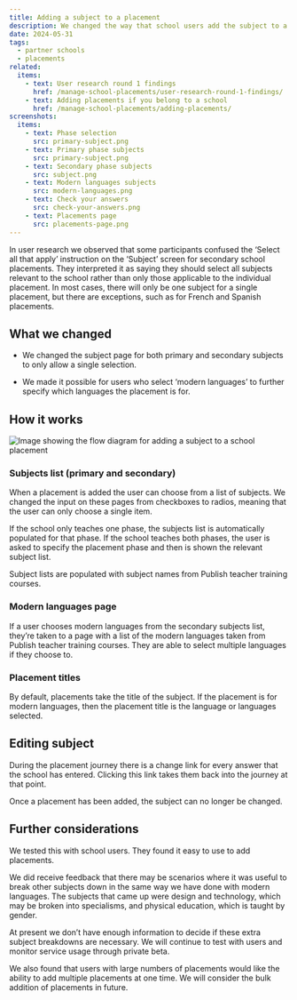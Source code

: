 ```yaml
---
title: Adding a subject to a placement
description: We changed the way that school users add the subject to a placement.
date: 2024-05-31
tags:
  - partner schools
  - placements
related:
  items:
    - text: User research round 1 findings
      href: /manage-school-placements/user-research-round-1-findings/
    - text: Adding placements if you belong to a school
      href: /manage-school-placements/adding-placements/
screenshots:
  items:
    - text: Phase selection
      src: primary-subject.png
    - text: Primary phase subjects
      src: primary-subject.png
    - text: Secondary phase subjects
      src: subject.png
    - text: Modern languages subjects
      src: modern-languages.png
    - text: Check your answers
      src: check-your-answers.png
    - text: Placements page
      src: placements-page.png
---
```


In user research we observed that some participants confused the ‘Select all that apply’ instruction on the ‘Subject’ screen for secondary school placements. They interpreted it as saying they should select all subjects relevant to the school rather than only those applicable to the individual placement. In most cases, there will only be one subject for a single placement, but there are exceptions, such as for French and Spanish placements.

## What we changed

- We changed the subject page for both primary and secondary subjects to only allow a single selection.

- We made it possible for users who select ‘modern languages’ to further specify which languages the placement is for.

## How it works

![Image showing the flow diagram for adding a subject to a school placement](add-placement-flow.png 'Add a placement flow')

### Subjects list (primary and secondary)

When a placement is added the user can choose from a list of subjects. We changed the input on these pages from checkboxes to radios, meaning that the user can only choose a single item.

If the school only teaches one phase, the subjects list is automatically populated for that phase. If the school teaches both phases, the user is asked to specify the placement phase and then is shown the relevant subject list.

Subject lists are populated with subject names from Publish teacher training courses.

### Modern languages page

If a user chooses modern languages from the secondary subjects list, they’re taken to a page with a list of the modern languages taken from Publish teacher training courses. They are able to select multiple languages if they choose to.

### Placement titles

By default, placements take the title of the subject. If the placement is for modern languages, then the placement title is the language or languages selected.

## Editing subject

During the placement journey there is a change link for every answer that the school has entered. Clicking this link takes them back into the journey at that point.

Once a placement has been added, the subject can no longer be changed.

## Further considerations

We tested this with school users. They found it easy to use to add placements.

We did receive feedback that there may be scenarios where it was useful to break other subjects down in the same way we have done with modern languages. The subjects that came up were design and technology, which may be broken into specialisms, and physical education, which is taught by gender.

At present we don’t have enough information to decide if these extra subject breakdowns are necessary. We will continue to test with users and monitor service usage through private beta.

We also found that users with large numbers of placements would like the ability to add multiple placements at one time. We will consider the bulk addition of placements in future.
